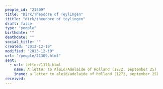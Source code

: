 ```yaml
---
people_id: "21309"
title: "Dirk/Theodore of Teylingen"
ititle: "dirk/theodore of teylingen"
draft: false
type: "people"
birthdate: ""
deathdate: ""
social_title: ""
created: "2013-12-19"
modified: "2013-12-19"
url: "/people/21309.html"
sent:
  - url: letter/1176.html
    name: A letter to Aleid/Adelaide of Holland (1272, September 25)
    iname: a letter to aleid/adelaide of holland (1272, september 25)
received:
---
```

